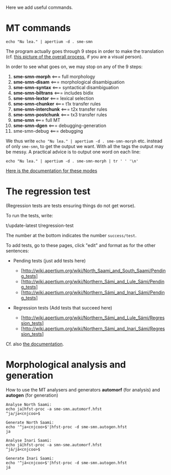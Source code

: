Here we add useful commands.

# MT commands

```
echo "Nu lea." | apertium -d . sme-smn
```

The program actually goes through 9 steps
in order to make the translation
(cf. [this picture of the overall process](http://wiki.apertium.org/wiki/Apertium_for_Dummies),
if you are a visual person).

In order to see what goes on, we may stop on any of the 9 steps:

1. **sme-smn-morph**	   <=== full morphology
1. **sme-smn-disam**	   <=== morphological disambiguation
1. **sme-smn-syntax** <=== syntactical disambiguation
1. **sme-smn-biltrans**	   <=== includes bidix
1. **sme-smn-lextor** <=== lexical selection
1. **sme-smn-chunker** <=== t1x transfer rules
1. **sme-smn-interchunk**   <=== t2x transfer rules
1. **sme-smn-postchunk**	   <=== tx3 transfer rules
1. **sme-smn**   <=== full MT
1. **sme-smn-dgen**        <=== debugging-generation
1. sme-smn-debug              <=== debugging

We thus write `echo "Nu lea." | apertium -d . sme-smn-morph`
etc. instead of only `sme-smn`, to get the output we want.
With all the tags the output may be messy. A practical advice
is to output one word on each line:

```
echo "Nu lea." | apertium -d . sme-smn-morph | tr ' ' '\n'
```

[Here is the documentation for these modes](http://wiki.apertium.org/wiki/Modes)

# The regression test

(Regression tests are tests ensuring things do not get worse).

To run the tests, write:

t/update-latest
t/regression-test

The number at the bottom indicates the number `success/test`.

To add tests, go to these pages, click "edit" and format as for the other sentences:

* Pending tests (just add tests here)
    - [http://wiki.apertium.org/wiki/North_Saami_and_South_Saami/Pending_tests]
    - [http://wiki.apertium.org/wiki/Northern_Sámi_and_Lule_Sámi/Pending_tests]
    - [http://wiki.apertium.org/wiki/Northern_Sámi_and_Inari_Sámi/Pending_tests]

* Regression tests (Add tests that succeed here)
    - [http://wiki.apertium.org/wiki/Northern_Sámi_and_Lule_Sámi/Regression_tests]
    - [http://wiki.apertium.org/wiki/Northern_Sámi_and_Inari_Sámi/Regression_tests]

Cf. also [the documentation](https://github.com/unhammer/apertium-wiki-tests).

# Morphological analysis and generation

How to use the MT analysers and generators
**automorf** (for analysis) and **autogen** (for generation)

```
Analyse North Saami:
echo ja|hfst-proc -a sme-smn.automorf.hfst
^ja/ja<cnjcoo>$

Generate North Saami:
echo '^ja<cnjcoo>$'|hfst-proc -d sme-smn.autogen.hfst
ja

Analyse Inari Saami:
echo já|hfst-proc -a smn-sme.automorf.hfst
^já/já<cnjcoo>$

Generate Inari Saami:
echo '^já<cnjcoo>$'|hfst-proc -d sme-smn.autogen.hfst
já
```
